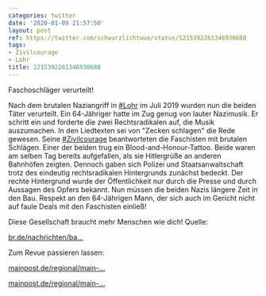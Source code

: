 ```yaml
---
categories: twitter
date: '2020-01-09 21:57:50'
layout: post
ref: https://twitter.com/schwarzlichtwue/status/1215392261346930688
tags:
- Zivilcourage
- Lohr
title: 1215392261346930688
---
```

Faschoschläger verurteilt!



Nach dem brutalen Naziangriff in [#Lohr](/t/lohr) im Juli 2019 wurden nun die beiden Täter verurteilt. 
Ein 64-Jähriger hatte im Zug genug von lauter Nazimusik. Er schritt ein und forderte die zwei Rechtsradikalen auf, die Musik auszumachen. In den Liedtexten sei von "Zecken schlagen" die Rede gewesen. 
Seine [#Zivilcourage](/t/zivilcourage) beantworteten die Faschisten mit brutalen Schlägen. Einer der beiden trug ein Blood-and-Honour-Tattoo. Beide waren am selben Tag bereits aufgefallen, als sie Hitlergrüße an anderen Bahnhöfen zeigten. 
Dennoch gaben sich Polizei und Staatsanwaltschaft trotz des eindeutig rechtsradikalen Hintergrunds zunächst bedeckt. Der rechte Hintergrund wurde der Öffentlichkeit nur durch die Presse und durch Aussagen des Opfers bekannt. 
Nun müssen die beiden Nazis längere Zeit in den Bau. Respekt an den 64-Jährigen Mann, der sich auch im Gericht nicht auf faule Deals mit den Faschisten einließ!

Diese Gesellschaft braucht mehr Menschen wie dich! 
Quelle:

[br.de/nachrichten/ba…](https://www.br.de/nachrichten/bayern/angriff-im-regionalexpress-mehrjaehrige-haftstrafe-fuer-neonazis,Rn3vfQU)



Zum Revue passieren lassen: 

[mainpost.de/regional/main-…](https://www.mainpost.de/regional/main-spessart/Pruegel-im-Zug-bei-Lohr-wegen-Beschwerde-ueber-Nazi-Musik;art774,10279461)



[mainpost.de/regional/main-…](https://www.mainpost.de/regional/main-spessart/Pruegel-im-Zug-bei-Lohr-wegen-Beschwerde-ueber-Nazi-Musik;art774,10279461) 